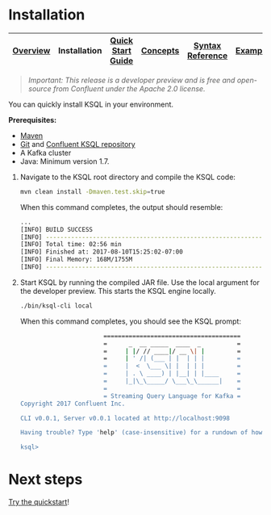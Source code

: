 # Installation

| [Overview](/docs/) | Installation | [Quick Start Guide](/docs/quickstart/) | [Concepts](/docs/concepts.md) | [Syntax Reference](/docs/syntax-reference.md) | [Examples](/docs/examples.md) | [FAQ](/docs/faq.md)  |
|----------|--------------|-------------|------------------|------------------|------------------|------------------|

> *Important: This release is a *developer preview* and is free and open-source from Confluent under the Apache 2.0 license.*

You can quickly install KSQL in your environment. 

**Prerequisites:**

- [Maven](https://maven.apache.org/install.html)
- [Git](https://git-scm.com/downloads) and [Confluent KSQL repository](https://github.com/confluentinc/ksql)
- A Kafka cluster
- Java: Minimum version 1.7. 

1.  Navigate to the KSQL root directory and compile the KSQL code:

	```bash
	mvn clean install -Dmaven.test.skip=true
	```

	When this command completes, the output should resemble:

	```bash
	...
	[INFO] BUILD SUCCESS
	[INFO] ------------------------------------------------------------------------
	[INFO] Total time: 02:56 min
	[INFO] Finished at: 2017-08-10T15:25:02-07:00
	[INFO] Final Memory: 168M/1755M
	[INFO] ------------------------------------------------------------------------
	```

1.  Start KSQL by running the compiled JAR file. Use the local argument for the developer preview. This starts the KSQL engine locally.

	```bash
	./bin/ksql-cli local
	```

	When this command completes, you should see the KSQL prompt:

	```bash
	                       ======================================
	                       =      _  __ _____  ____  _          =
	                       =     | |/ // ____|/ __ \| |         =
	                       =     | ' /| (___ | |  | | |         =
	                       =     |  <  \___ \| |  | | |         =
	                       =     | . \ ____) | |__| | |____     =
	                       =     |_|\_\_____/ \___\_\______|    =
	                       =                                    =
	                       = Streaming Query Language for Kafka =
	Copyright 2017 Confluent Inc.                         

	CLI v0.0.1, Server v0.0.1 located at http://localhost:9098

	Having trouble? Type 'help' (case-insensitive) for a rundown of how things work!

	ksql> 
	```


# Next steps
[Try the quickstart](/docs/quickstart/)!